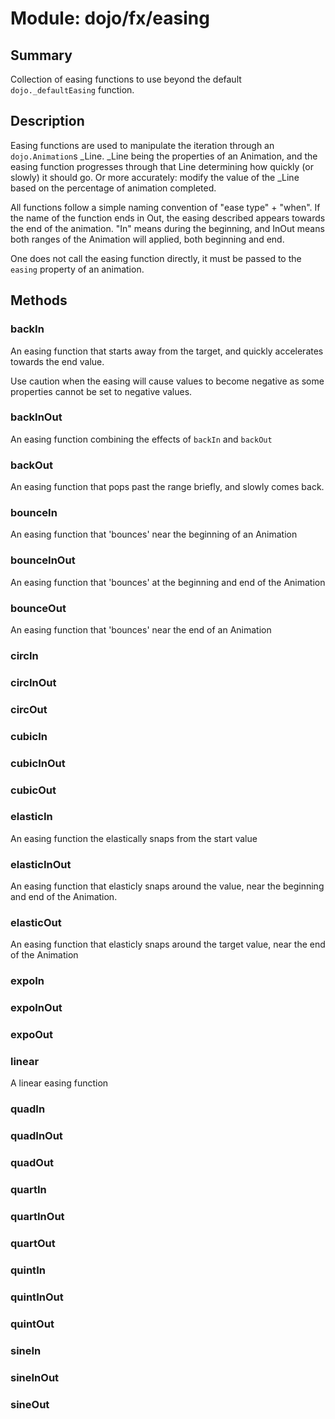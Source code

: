 # Module: dojo/fx/easing

## Summary

Collection of easing functions to use beyond the default
`dojo._defaultEasing` function.
## Description

Easing functions are used to manipulate the iteration through
an `dojo.Animation`s _Line. _Line being the properties of an Animation,
and the easing function progresses through that Line determining
how quickly (or slowly) it should go. Or more accurately: modify
the value of the _Line based on the percentage of animation completed.

All functions follow a simple naming convention of "ease type" + "when".
If the name of the function ends in Out, the easing described appears
towards the end of the animation. "In" means during the beginning,
and InOut means both ranges of the Animation will applied, both
beginning and end.

One does not call the easing function directly, it must be passed to
the `easing` property of an animation.
## Methods

### backIn
An easing function that starts away from the target,
and quickly accelerates towards the end value.

Use caution when the easing will cause values to become
negative as some properties cannot be set to negative values.

### backInOut
An easing function combining the effects of `backIn` and `backOut`

### backOut
An easing function that pops past the range briefly, and slowly comes back.

### bounceIn
An easing function that 'bounces' near the beginning of an Animation

### bounceInOut
An easing function that 'bounces' at the beginning and end of the Animation

### bounceOut
An easing function that 'bounces' near the end of an Animation

### circIn


### circInOut


### circOut


### cubicIn


### cubicInOut


### cubicOut


### elasticIn
An easing function the elastically snaps from the start value

### elasticInOut
An easing function that elasticly snaps around the value, near
the beginning and end of the Animation.

### elasticOut
An easing function that elasticly snaps around the target value,
near the end of the Animation

### expoIn


### expoInOut


### expoOut


### linear
A linear easing function

### quadIn


### quadInOut


### quadOut


### quartIn


### quartInOut


### quartOut


### quintIn


### quintInOut


### quintOut


### sineIn


### sineInOut


### sineOut


